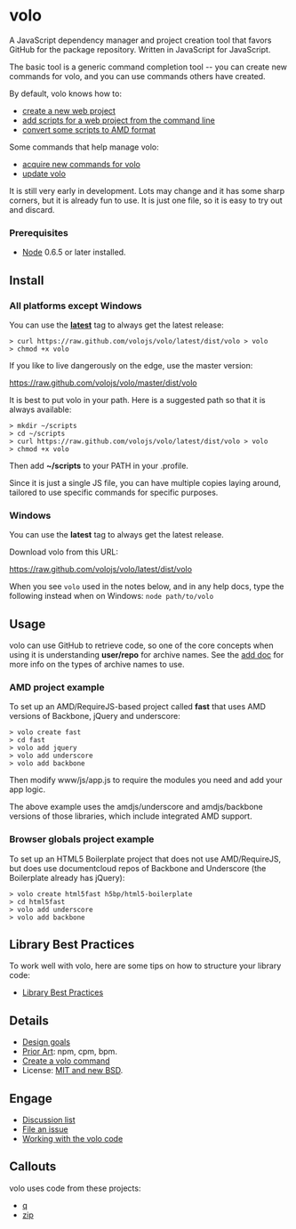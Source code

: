 # volo

A JavaScript dependency manager and project creation tool that favors GitHub
for the package repository. Written in JavaScript for JavaScript.

The basic tool is a generic command completion tool -- you can create new
commands for volo, and you can use commands others have created.

By default, volo knows how to:

* [create a new web project](https://github.com/volojs/volo/blob/master/vololib/create/doc.md)
* [add scripts for a web project from the command line](https://github.com/volojs/volo/blob/master/vololib/add/doc.md)
* [convert some scripts to AMD format](https://github.com/volojs/volo/blob/master/vololib/amdify/doc.md)

Some commands that help manage volo:

* [acquire new commands for volo](https://github.com/volojs/volo/blob/master/vololib/acquire/doc.md)
* [update volo](https://github.com/volojs/volo/blob/master/vololib/rejuvenate/doc.md)

It is still very early in development. Lots may change and it has some sharp
corners, but it is already fun to use. It is just one file, so it is
easy to try out and discard.

### Prerequisites

* [Node](http://nodejs.org) 0.6.5 or later installed.

## Install

### All platforms except Windows

You can use the **[latest](https://raw.github.com/volojs/volo/latest/dist/volo)** tag to always get the latest release:

    > curl https://raw.github.com/volojs/volo/latest/dist/volo > volo
    > chmod +x volo

If you like to live dangerously on the edge, use the master version:

https://raw.github.com/volojs/volo/master/dist/volo

It is best to put volo in your path. Here is a suggested path so that it is
always available:

    > mkdir ~/scripts
    > cd ~/scripts
    > curl https://raw.github.com/volojs/volo/latest/dist/volo > volo
    > chmod +x volo

Then add **~/scripts** to your PATH in your .profile.

Since it is just a single JS file, you can have multiple copies laying around,
tailored to use specific commands for specific purposes.

### Windows

You can use the **latest** tag to always get the latest release.

Download volo from this URL:

   https://raw.github.com/volojs/volo/latest/dist/volo

When you see `volo` used in the notes below, and in any help docs, type the
following instead when on Windows: `node path/to/volo`

## Usage

volo can use GitHub to retrieve code, so one of the core concepts when using
it is understanding **user/repo** for archive names. See the
[add doc](https://github.com/volojs/volo/blob/master/vololib/add/doc.md) for more
info on the types of archive names to use.

### AMD project example

To set up an AMD/RequireJS-based project called **fast** that uses AMD versions of
Backbone, jQuery and underscore:

    > volo create fast
    > cd fast
    > volo add jquery
    > volo add underscore
    > volo add backbone

Then modify www/js/app.js to require the modules you need and add your app logic.

The above example uses the amdjs/underscore and amdjs/backbone versions of
those libraries, which include integrated AMD support.

### Browser globals project example

To set up an HTML5 Boilerplate project that does not use AMD/RequireJS, but does
use documentcloud repos of Backbone and Underscore (the Boilerplate already has
jQuery):

    > volo create html5fast h5bp/html5-boilerplate
    > cd html5fast
    > volo add underscore
    > volo add backbone

## Library Best Practices

To work well with volo, here are some tips on how to structure your library code:

* [Library Best Practices](https://github.com/volojs/volo/blob/master/docs/libraryBestPractices.md)

## Details

* [Design goals](https://github.com/volojs/volo/blob/master/docs/designGoals.md)
* [Prior Art](https://github.com/volojs/volo/blob/master/docs/priorArt.md): npm, cpm, bpm.
* [Create a volo command](https://github.com/volojs/volo/blob/master/docs/createCommand.md)
* License: [MIT and new BSD](https://github.com/volojs/volo/blob/master/LICENSE).

## Engage

* [Discussion list](http://groups.google.com/group/volojs)
* [File an issue](https://github.com/volojs/volo/issues)
* [Working with the volo code](https://github.com/volojs/volo/blob/master/docs/workingWithCode.md)

## Callouts

volo uses code from these projects:

* [q](https://github.com/kriskowal/q)
* [zip](https://github.com/kriskowal/zip)
